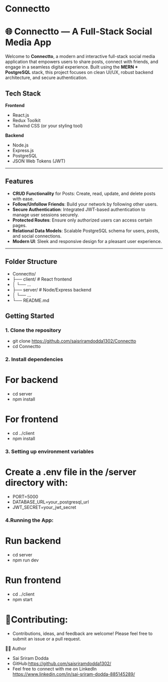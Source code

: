 # Connectto
# 🌐 Connectto — A Full-Stack Social Media App

Welcome to **Connectto**, a modern and interactive full-stack social media application that empowers users to share posts, connect with friends, and engage in a seamless digital experience. Built using the **MERN + PostgreSQL** stack, this project focuses on clean UI/UX, robust backend architecture, and secure authentication.

##  Tech Stack

**Frontend**
- React.js
- Redux Toolkit
- Tailwind CSS (or your styling tool)

**Backend**
- Node.js
- Express.js
- PostgreSQL
- JSON Web Tokens (JWT)

---

## Features

-  **CRUD Functionality** for Posts: Create, read, update, and delete posts with ease.
-  **Follow/Unfollow Friends**: Build your network by following other users.
-  **Secure Authentication**: Integrated JWT-based authentication to manage user sessions securely.
-  **Protected Routes**: Ensure only authorized users can access certain pages.
-  **Relational Data Models**: Scalable PostgreSQL schema for users, posts, and social connections.
-  **Modern UI**: Sleek and responsive design for a pleasant user experience.

---

##  Folder Structure
- Connectto/
- ├── client/ # React frontend
- │ └── ...
- ├── server/ # Node/Express backend
- │ └── ...
- └── README.md

##  Getting Started
### 1. Clone the repository

- git clone https://github.com/saisriramdodda1302/Connectto
- cd Connectto

### 2. Install dependencies

# For backend
- cd server
- npm install
# For frontend
- cd ../client
- npm install

### 3. Setting up environment variables
# Create a .env file in the /server directory with:
- PORT=5000
- DATABASE_URL=your_postgresql_url
- JWT_SECRET=your_jwt_secret

### 4.Running the App:
# Run backend
- cd server
- npm run dev
# Run frontend
- cd ../client
- npm start


# 🤝Contributing:
- Contributions, ideas, and feedback are welcome! Please feel free to submit an issue or a pull request.

🧑‍💻 Author
- Sai Sriram Dodda
- GitHub:https://github.com/saisriramdodda1302/
- Feel free to connect with me on LinkedIn https://www.linkedin.com/in/sai-sriram-dodda-885145289/
